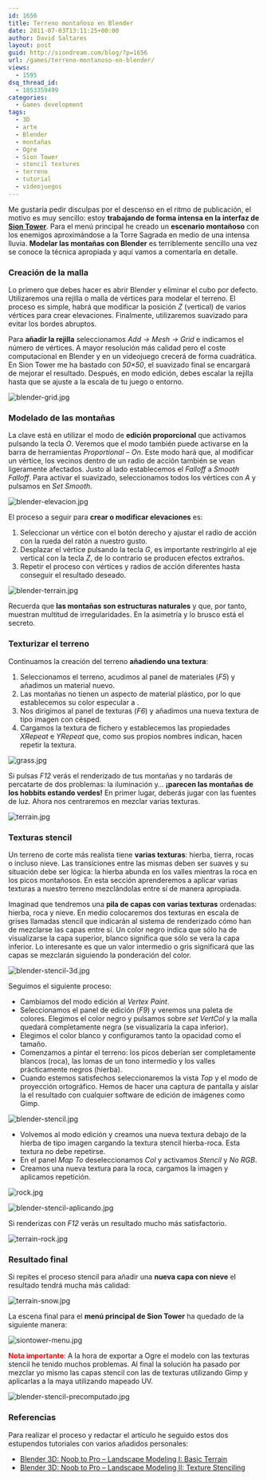 ```yaml
---
id: 1656
title: Terreno montañoso en Blender
date: 2011-07-03T13:11:25+00:00
author: David Saltares
layout: post
guid: http://siondream.com/blog/?p=1656
url: /games/terreno-montanoso-en-blender/
views:
  - 1595
dsq_thread_id:
  - 1853359499
categories:
  - Games development
tags:
  - 3D
  - arte
  - Blender
  - montañas
  - Ogre
  - Sion Tower
  - stencil textures
  - terreno
  - tutorial
  - videojuegos
---
```


Me gustaría pedir disculpas por el descenso en el ritmo de publicación, el motivo es muy sencillo: estoy **trabajando de forma intensa en la interfaz de [Sion Tower](/proyectos/sion-tower/)**. Para el menú principal he creado un **escenario montañoso** con los enemigos aproximándose a la Torre Sagrada en medio de una intensa lluvia. **Modelar las montañas con Blender** es terriblemente sencillo una vez se conoce la técnica apropiada y aquí vamos a comentarla en detalle.

### Creación de la malla

Lo primero que debes hacer es abrir Blender y eliminar el cubo por defecto. Utilizaremos una rejilla o malla de vértices para modelar el terreno. El proceso es simple, habrá que modificar la posición *Z* (vertical) de varios vértices para crear elevaciones. Finalmente, utilizaremos suavizado para evitar los bordes abruptos.

Para **añadir la rejilla** seleccionamos *Add → Mesh → Grid* e indicamos el número de vértices. A mayor resolución más calidad pero el coste computacional en Blender y en un videojuego crecerá de forma cuadrática. En Sion Tower me ha bastado con *50×50*, el suavizado final se encargará de mejorar el resultado. Después, en modo edición, debes escalar la rejilla hasta que se ajuste a la escala de tu juego o entorno.

![blender-grid.jpg](/img/wp/blender-grid.jpg)
### Modelado de las montañas

La clave está en utilizar el modo de **edición proporcional** que activamos pulsando la tecla *O*. Veremos que el modo también puede activarse en la barra de herramientas *Proportional – On*. Este modo hará que, al modificar un vértice, los vecinos dentro de un radio de acción también se vean ligeramente afectados. Justo al lado establecemos el *Falloff* a *Smooth Falloff*. Para activar el suavizado, seleccionamos todos los vértices con *A* y pulsamos en *Set Smooth*.

![blender-elevacion.jpg](/img/wp/blender-elevacion.jpg)

El proceso a seguir para **crear o modificar elevaciones** es:

1.  Seleccionar un vértice con el botón derecho y ajustar el radio de acción con la rueda del ratón a nuestro gusto.
2.  Desplazar el vértice pulsando la tecla *G*, es importante restringirlo al eje vertical con la tecla *Z*, de lo contrario se producen efectos extraños.
3.  Repetir el proceso con vértices y radios de acción diferentes hasta conseguir el resultado deseado.

![blender-terrain.jpg](/img/wp/blender-terrain.jpg)

Recuerda que **las montañas son estructuras naturales** y que, por tanto, muestran multitud de irregularidades. En la asimetría y lo brusco está el secreto.

### Texturizar el terreno

Continuamos la creación del terreno **añadiendo una textura**:

1.  Seleccionamos el terreno, acudimos al panel de materiales (*F5*) y añadimos un material nuevo.
2.  Las montañas no tienen un aspecto de material plástico, por lo que establecemos su color especular a .
3.  Nos dirigimos al panel de texturas (*F6*) y añadimos una nueva textura de tipo imagen con césped.
4.  Cargamos la textura de fichero y establecemos las propiedades *XRepeat* e *YRepeat* que, como sus propios nombres indican, hacen repetir la textura.

![grass.jpg](/img/wp/grass.jpg)

Si pulsas *F12* verás el renderizado de tus montañas y no tardarás de percatarte de dos problemas: la iluminación y… **¡parecen las montañas de los hobbits estando verdes!** En primer lugar, deberás jugar con las fuentes de luz. Ahora nos centraremos en mezclar varias texturas.

![terrain.jpg](/img/wp/terrain.jpg)

### Texturas stencil

Un terreno de corte más realista tiene **varias texturas**: hierba, tierra, rocas o incluso nieve. Las transiciones entre las mismas deben ser suaves y su situación debe ser lógica: la hierba abunda en los valles mientras la roca en los picos montañosos. En esta sección aprenderemos a aplicar varias texturas a nuestro terreno mezclándolas entre sí de manera apropiada.

Imaginad que tendremos una **pila de capas con varias texturas** ordenadas: hierba, roca y nieve. En medio colocaremos dos texturas en escala de grises llamadas stencil que indicarán al sistema de renderizado cómo han de mezclarse las capas entre sí. Un color negro indica que sólo ha de visualizarse la capa superior, blanco significa que sólo se vera la capa inferior. Lo interesante es que un valor intermedio o gris significará que las capas se mezclarán siguiendo la ponderación del color.

![blender-stencil-3d.jpg](/img/wp/blender-stencil-3d.jpg)

Seguimos el siguiente proceso:

*  Cambiamos del modo edición al *Vertex Paint*.
*  Seleccionamos el panel de edición (*F9*) y veremos una paleta de colores. Elegimos el color negro y pulsamos sobre *set VertCol* y la malla quedará completamente negra (se visualizaría la capa inferior).
*  Elegimos el color blanco y configuramos tanto la opacidad como el tamaño.
*  Comenzamos a pintar el terreno: los picos deberían ser completamente blancos (roca), las lomas de un tono intermedio y los valles prácticamente negros (hierba).
*  Cuando estemos satisfechos seleccionaremos la vista *Top* y el modo de proyección ortográfico. Hemos de hacer una captura de pantalla y aislar la el resultado con cualquier software de edición de imágenes como Gimp.

![blender-stencil.jpg](/img/wp/blender-stencil.jpg)

*  Volvemos al modo edición y creamos una nueva textura debajo de la hierba de tipo imagen cargando la textura stencil hierba-roca. Esta textura no debe repetirse.
*  En el panel *Map To* deseleccionamos *Col* y activamos *Stencil* y *No RGB*.
*  Creamos una nueva textura para la roca, cargamos la imagen y aplicamos repetición.

![rock.jpg](/img/wp/rock.jpg)

![blender-stencil-aplicando.jpg](/img/wp/blender-stencil-aplicando.jpg)

Si renderizas con *F12* verás un resultado mucho más satisfactorio.

![terrain-rock.jpg](/img/wp/terrain-rock.jpg)

### Resultado final

Si repites el proceso stencil para añadir una **nueva capa con nieve** el resultado tendrá mucha más calidad:

![terrain-snow.jpg](/img/wp/terrain-snow.jpg)

La escena final para el **menú principal de Sion Tower** ha quedado de la siguiente manera:

![siontower-menu.jpg](/img/wp/siontower-menu.jpg)

<span style="color: #ff0000;">**Nota importante**</span>: A la hora de exportar a Ogre el modelo con las texturas stencil he tenido muchos problemas. Al final la solución ha pasado por mezclar yo mismo las capas stencil con las de texturas utilizando Gimp y aplicarlas a la maya utilizando mapeado UV.

![blender-stencil-precomputado.jpg](/img/wp/blender-stencil-precomputado.jpg)

### Referencias

Para realizar el proceso y redactar el artículo he seguido estos dos estupendos tutoriales con varios añadidos personales:

*   [Blender 3D: Noob to Pro – Landscape Modeling I: Basic Terrain](http://en.wikibooks.org/wiki/Blender_3D:_Noob_to_Pro/Landscape_Modeling_I:_Basic_Terrain)
*   [Blender 3D: Noob to Pro – Landscape Modeling II: Texture Stenciling](http://en.wikibooks.org/wiki/Blender_3D:_Noob_to_Pro/Landscape_Modeling_II:_Texture_Stenciling)